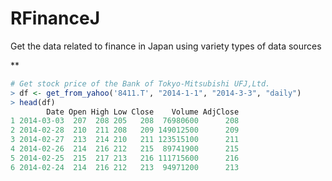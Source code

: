 RFinanceJ
===============

Get the data related to finance in Japan using variety types of data sources

**
```r
# Get stock price of the Bank of Tokyo-Mitsubishi UFJ,Ltd. 
> df <- get_from_yahoo('8411.T', "2014-1-1", "2014-3-3", "daily")
> head(df)
        Date Open High Low Close    Volume AdjClose
1 2014-03-03  207  208 205   208  76980600      208
2 2014-02-28  210  211 208   209 149012500      209
3 2014-02-27  213  214 210   211 123515100      211
4 2014-02-26  214  216 212   215  89741900      215
5 2014-02-25  215  217 213   216 111715600      216
6 2014-02-24  214  216 212   213  94971200      213
```